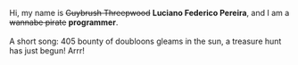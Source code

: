 Hi, my name is ~~Guybrush Threepwood~~ **Luciano Federico Pereira**, and I am a ~~wannabe pirate~~ **programmer**.<br><br>A short song: 405 bounty of doubloons gleams in the sun, a treasure hunt has just begun! Arrr!
